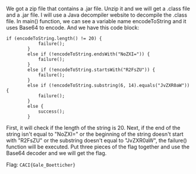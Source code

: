 We got a zip file that contains a .jar file. Unzip it and we will get a .class file and a .jar file. I will use a Java decompiler website to decompile the .class file.
In main() function, we can see a variable name encodeToString and it uses Base64 to encode. And we have this code block:
````
if (encodeToString.length() != 20) {
            failure();
        }
        else if (!encodeToString.endsWith("NoZXI=")) {
            failure();
        }
        else if (!encodeToString.startsWith("R2FsZU")) {
            failure();
        }
        else if (!encodeToString.substring(6, 14).equals("JvZXR0aW")) {
            failure();
        }
        else {
            success();
        }
````

First, it will check if the length of the string is 20. Next, if the end of the string isn't equal to "NoZXI=" or the beginning of the string doesn't start with "R2FsZU" or the substring doesn't equal to "JvZXR0aW", the failure() function will be executed.
Put three pieces of the flag together and use the Base64 decoder and we will get the flag.

Flag: `CACI{Gale_Boetticher}`
